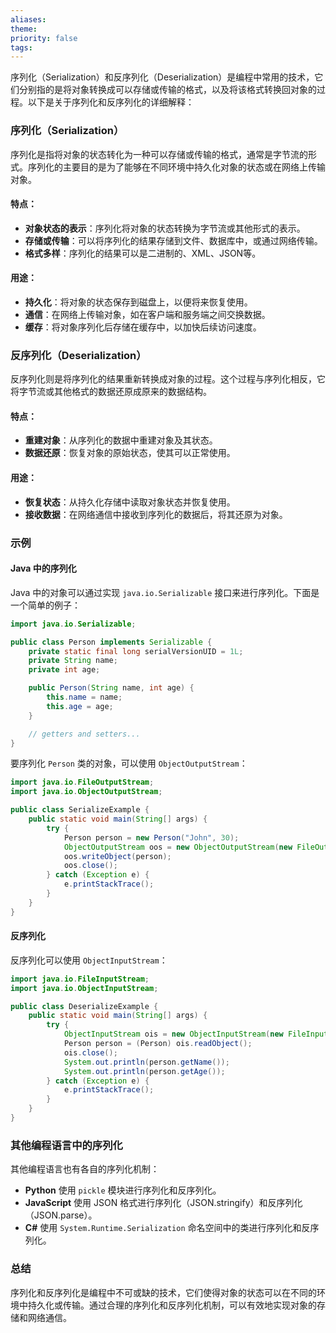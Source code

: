 ```yaml
---
aliases: 
theme: 
priority: false
tags:
---
```

序列化（Serialization）和反序列化（Deserialization）是编程中常用的技术，它们分别指的是将对象转换成可以存储或传输的格式，以及将该格式转换回对象的过程。以下是关于序列化和反序列化的详细解释：

### 序列化（Serialization）

序列化是指将对象的状态转化为一种可以存储或传输的格式，通常是字节流的形式。序列化的主要目的是为了能够在不同环境中持久化对象的状态或在网络上传输对象。

#### 特点：
- **对象状态的表示**：序列化将对象的状态转换为字节流或其他形式的表示。
- **存储或传输**：可以将序列化的结果存储到文件、数据库中，或通过网络传输。
- **格式多样**：序列化的结果可以是二进制的、XML、JSON等。

#### 用途：
- **持久化**：将对象的状态保存到磁盘上，以便将来恢复使用。
- **通信**：在网络上传输对象，如在客户端和服务端之间交换数据。
- **缓存**：将对象序列化后存储在缓存中，以加快后续访问速度。

### 反序列化（Deserialization）

反序列化则是将序列化的结果重新转换成对象的过程。这个过程与序列化相反，它将字节流或其他格式的数据还原成原来的数据结构。

#### 特点：
- **重建对象**：从序列化的数据中重建对象及其状态。
- **数据还原**：恢复对象的原始状态，使其可以正常使用。

#### 用途：
- **恢复状态**：从持久化存储中读取对象状态并恢复使用。
- **接收数据**：在网络通信中接收到序列化的数据后，将其还原为对象。

### 示例

#### Java 中的序列化

Java 中的对象可以通过实现 `java.io.Serializable` 接口来进行序列化。下面是一个简单的例子：

```java
import java.io.Serializable;

public class Person implements Serializable {
    private static final long serialVersionUID = 1L;
    private String name;
    private int age;

    public Person(String name, int age) {
        this.name = name;
        this.age = age;
    }

    // getters and setters...
}
```

要序列化 `Person` 类的对象，可以使用 `ObjectOutputStream`：

```java
import java.io.FileOutputStream;
import java.io.ObjectOutputStream;

public class SerializeExample {
    public static void main(String[] args) {
        try {
            Person person = new Person("John", 30);
            ObjectOutputStream oos = new ObjectOutputStream(new FileOutputStream("person.ser"));
            oos.writeObject(person);
            oos.close();
        } catch (Exception e) {
            e.printStackTrace();
        }
    }
}
```

#### 反序列化

反序列化可以使用 `ObjectInputStream`：

```java
import java.io.FileInputStream;
import java.io.ObjectInputStream;

public class DeserializeExample {
    public static void main(String[] args) {
        try {
            ObjectInputStream ois = new ObjectInputStream(new FileInputStream("person.ser"));
            Person person = (Person) ois.readObject();
            ois.close();
            System.out.println(person.getName());
            System.out.println(person.getAge());
        } catch (Exception e) {
            e.printStackTrace();
        }
    }
}
```

### 其他编程语言中的序列化

其他编程语言也有各自的序列化机制：

- **Python** 使用 `pickle` 模块进行序列化和反序列化。
- **JavaScript** 使用 JSON 格式进行序列化（JSON.stringify）和反序列化（JSON.parse）。
- **C#** 使用 `System.Runtime.Serialization` 命名空间中的类进行序列化和反序列化。

### 总结

序列化和反序列化是编程中不可或缺的技术，它们使得对象的状态可以在不同的环境中持久化或传输。通过合理的序列化和反序列化机制，可以有效地实现对象的存储和网络通信。